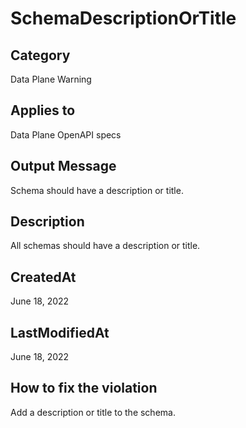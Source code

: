 # SchemaDescriptionOrTitle

## Category

Data Plane Warning

## Applies to

Data Plane OpenAPI specs

## Output Message

Schema should have a description or title.

## Description

All schemas should have a description or title.

## CreatedAt

June 18, 2022

## LastModifiedAt

June 18, 2022

## How to fix the violation

Add a description or title to the schema.
